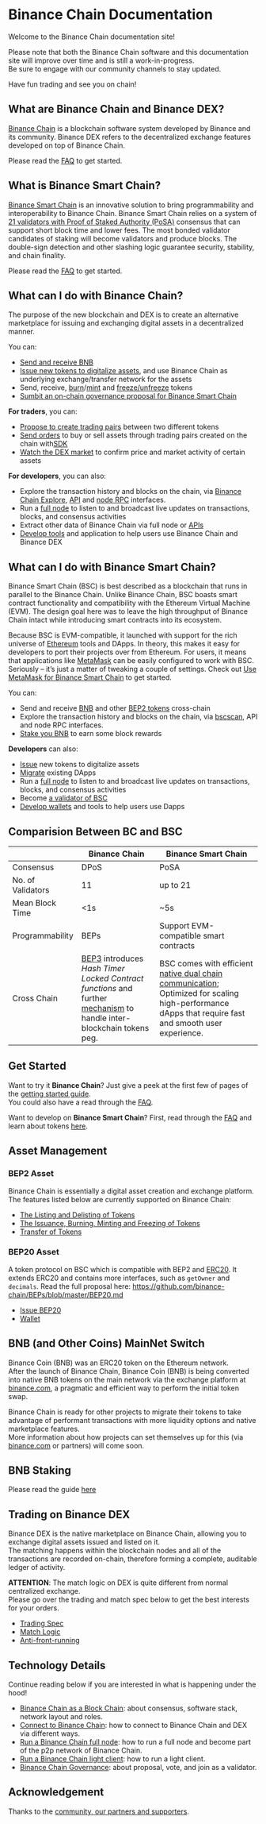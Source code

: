 # Binance Chain Documentation

Welcome to the Binance Chain documentation site!

Please note that both the Binance Chain software and this documentation site will improve over time and is still a work-in-progress.<br/>
Be sure to engage with our community channels to stay updated.

Have fun trading and see you on chain!

## What are Binance Chain and Binance DEX?

[Binance Chain](https://www.binance.org) is a blockchain software system developed by Binance and its community.
Binance DEX refers to the decentralized exchange features developed on top of Binance Chain.

Please read the [FAQ](./faq/faq.md) to get started.

## What is Binance Smart Chain?

[Binance Smart Chain](https://www.binance.org/en/smartChain) is an innovative solution to bring programmability and interoperability to Binance Chain. Binance Smart Chain relies on a system of [21 validators with Proof of Staked Authority (PoSA)](https://github.com/binance-chain/whitepaper/blob/master/WHITEPAPER.md) consensus that can support short block time and lower fees. The most bonded validator candidates of staking will become validators and produce blocks. The double-sign detection and other slashing logic guarantee security, stability, and chain finality.

Please read the [FAQ](./faq/bsc/general.md) to get started.


## What can I do with Binance Chain?

The purpose of the new blockchain and DEX is to create an alternative marketplace for issuing and exchanging digital assets in a decentralized manner.

You can:

- [Send and receive BNB](transfer.md#web-wallet)
- [Issue new tokens to digitalize assets](https://community.binance.org/topic/2487), and use Binance Chain as underlying exchange/transfer
network for the assets
- Send, receive, [burn](tokens.md#burn)/[mint](tokens.md#mint) and [freeze/unfreeze](tokens.md#freeze-unfreeze) tokens
- [Sumbit an on-chain governance proposal for Binance Smart Chain](./guides/concepts/bsc-gov.md)


**For traders**, you can:

- [Propose to create trading pairs](list_instruction.md) between two different tokens
- [Send orders](./guides/trading-interface.md) to buy or sell assets through trading pairs created on the chain with[SDK](exchange-integration.md#sdks)
- [Watch the DEX market](./api-reference/dex-api/paths.md#apiv1markets) to confirm price and market activity of certain assets

**For developers**, you can also:

- Explore the transaction history and blocks on the chain, via [Binance Chain Explore](https://explorer.binance.org), [API](./api-reference/dex-api/paths.md)
and [node RPC](./api-reference/node-rpc.md) interfaces.
- Run a [full node](fullnode.md) to listen to and broadcast live updates on transactions, blocks, and consensus activities
- Extract other data of Binance Chain via full node or [APIs](./api-reference/dex-api/paths.md#apiv1markets)
- [Develop tools](exchange-integration.md#sdks) and application to help users use Binance Chain and Binance DEX

## What can I do with Binance Smart Chain?

Binance Smart Chain (BSC) is best described as a blockchain that runs in parallel to the Binance Chain. Unlike Binance Chain, BSC boasts smart contract functionality and compatibility with the Ethereum Virtual Machine (EVM). The design goal here was to leave the high throughput of Binance Chain intact while introducing smart contracts into its ecosystem.

Because BSC is EVM-compatible, it launched with support for the rich universe of [Ethereum](https://academy.binance.com/en/articles/what-is-ethereum) tools and DApps. In theory, this makes it easy for developers to port their projects over from Ethereum. For users, it means that applications like [MetaMask](smart-chain/wallet/metamask.md) can be easily configured to work with BSC. Seriously – it’s just a matter of tweaking a couple of settings. Check out [Use MetaMask for Binance Smart Chain](smart-chain/wallet/metamask.md) to get started.

You can:

- Send and receive [BNB](https://docs.binance.org/smart-chain/wallet/binance.html#transfer-testnet-bnb-from-bsc-to-bc) and other [BEP2 tokens](https://docs.binance.org/smart-chain/wallet/binance.html#swap-testnet-bep2-token-to-its-bep20-equivalent) cross-chain
- Explore the transaction history and blocks on the chain, via [bscscan](https://bscscan.com), API
and node RPC interfaces.
- [Stake you BNB](./smart-chain/wallet/staking.md) to earn some block rewards

**Developers** can also:

- [Issue](./smart-chain/developer/issue-BEP20.md) new tokens to digitalize assets
- [Migrate](https://github.com/binance-chain/bsc-develop-ecosystem) existing DApps
- Run a [full node](./smart-chain/developer/fullnode.md) to listen to and broadcast live updates on transactions, blocks, and consensus activities
- Become [a validator of BSC](./smart-chain/validator/guideline.md)
- [Develop wallets](./smart-chain/wallet/wallet_api.md) and tools to help users use Dapps

## Comparision Between BC and BSC

|                   | Binance Chain | Binance Smart Chain                    |
| ----------------- | ------------- | -------------------------------------- |
| Consensus         | DPoS          | PoSA                                   |
| No. of Validators | 11            | up to 21                               |
| Mean Block Time   | <1s           | ~5s                                    |
| Programmability   | BEPs          | Support EVM-compatible smart contracts |
| Cross Chain       |[BEP3](https://github.com/binance-chain/BEPs/blob/master/BEP3.md) introduces *Hash Timer Locked Contract functions* and further [mechanism](https://community.binance.org/topic/1892) to handle inter-blockchain tokens peg.    | BSC comes with efficient [native dual chain communication](smart-chain/guides/concepts/cross-chain.md); Optimized for scaling high-performance dApps that require fast and smooth user experience.                    |

## Get Started

Want to try it **Binance Chain**? Just give a peek at the first few of pages of the [getting started guide](get-started.md).<br/>
You could also have a read through the [FAQ](faq/faq.md).

Want to develop on **Binance Smart Chain**? First, read through the [FAQ](faq/bsc/general.md) and learn about tokens [here](smart-chain/developer/BEP20.md).

## Asset Management

### BEP2 Asset

Binance Chain is essentially a digital asset creation and exchange platform.<br/>
The features listed below are currently supported on Binance Chain:

- [The Listing and Delisting of Tokens](list.md)
- [The Issuance, Burning, Minting and Freezing of Tokens](tokens.md)
- [Transfer of Tokens](transfer.md)

### BEP20 Asset

A token protocol on BSC which is compatible with BEP2 and [ERC20](https://eips.ethereum.org/EIPS/eip-20). It extends ERC20 and contains more interfaces, such as `getOwner` and `decimals`. Read the full proposal here: <https://github.com/binance-chain/BEPs/blob/master/BEP20.md>

- [Issue BEP20](smart-chain/developer/issue-BEP20.md)
- [Wallet](smart-chain/wallet.md)

## BNB (and Other Coins) MainNet Switch

Binance Coin (BNB) was an ERC20 token on the Ethereum network.<br/>
After the launch of Binance Chain, Binance Coin (BNB) is being converted into native BNB tokens on the main network via the exchange platform at [binance.com](https://www.binance.com), a pragmatic and efficient way to perform the initial token swap.

Binance Chain is ready for other projects to migrate their tokens to take advantage of performant transactions with more liquidity options and native marketplace features.<br/>
More information about how projects can set themselves up for this (via [binance.com](https://www.binance.com) or partners) will come soon.

## BNB Staking

Please read the guide [here](smart-chain/wallet/staking.md)

## Trading on Binance DEX

Binance DEX is the native marketplace on Binance Chain, allowing you to exchange digital assets issued and listed on it.<br/>
The matching happens within the blockchain nodes and all of the transactions are recorded on-chain, therefore forming a complete, auditable ledger of activity.

**ATTENTION**: The match logic on DEX is quite different from normal centralized exchange.<br/>
Please go over the trading and match spec below to get the best interests for your orders.

- [Trading Spec](trading-spec.md)
- [Match Logic](match.md)
- [Anti-front-running](anti-frontrun.md)

## Technology Details
Continue reading below if you are interested in what is happening under the hood!

- [Binance Chain as a Block Chain](blockchain.md): about consensus, software stack, network layout and roles.
- [Connect to Binance Chain](chain-access.md): how to connect to Binance Chain and DEX via different ways.
- [Run a Binance Chain full node](fullnode.md): how to run a full node and become part of the p2p network of Binance Chain.
- [Run a Binance Chain light client](light-client.md): how to run a light client.
- [Binance Chain Governance](governance.md): about proposal, vote, and join as a validator.

## Acknowledgement
Thanks to the [community, our partners and supporters](acknowledgement.md).
